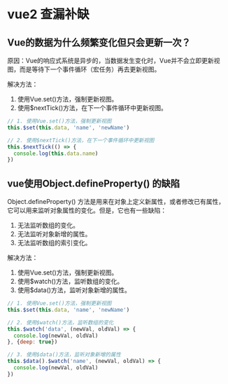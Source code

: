 # vue2 查漏补缺

## Vue的数据为什么频繁变化但只会更新一次？

原因：Vue的响应式系统是异步的，当数据发生变化时，Vue并不会立即更新视图，而是等待下一个事件循环（宏任务）再去更新视图。

解决方法：

1. 使用Vue.set()方法，强制更新视图。
2. 使用$nextTick()方法，在下一个事件循环中更新视图。

```javascript
// 1. 使用Vue.set()方法，强制更新视图
this.$set(this.data, 'name', 'newName')

// 2. 使用$nextTick()方法，在下一个事件循环中更新视图
this.$nextTick(() => {
  console.log(this.data.name)
})
```
## vue使用Object.defineProperty() 的缺陷

Object.defineProperty() 方法是用来在对象上定义新属性，或者修改已有属性，它可以用来监听对象属性的变化。但是，它也有一些缺陷：

1. 无法监听数组的变化。
2. 无法监听对象新增的属性。
3. 无法监听数组的索引变化。


解决方法：

1. 使用Vue.set()方法，强制更新视图。
2. 使用$watch()方法，监听数组的变化。
3. 使用$data()方法，监听对象新增的属性。

```javascript
// 1. 使用Vue.set()方法，强制更新视图
this.$set(this.data, 'name', 'newName')

// 2. 使用$watch()方法，监听数组的变化
this.$watch('data', (newVal, oldVal) => {
  console.log(newVal, oldVal)
}, {deep: true})

// 3. 使用$data()方法，监听对象新增的属性
this.$data().$watch('name', (newVal, oldVal) => {
  console.log(newVal, oldVal)
})
```
